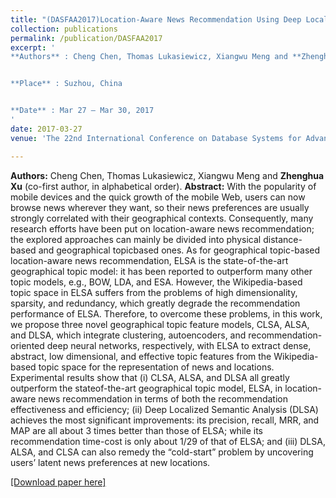```yaml
---
title: "(DASFAA2017)Location-Aware News Recommendation Using Deep Localized Semantic Analysis"
collection: publications
permalink: /publication/DASFAA2017
excerpt: '
**Authors** : Cheng Chen, Thomas Lukasiewicz, Xiangwu Meng and **Zhenghua Xu** (co-first author, in alphabetical order).


**Place** : Suzhou, China


**Date** : Mar 27 – Mar 30, 2017
'
date: 2017-03-27
venue: 'The 22nd International Conference on Database Systems for Advanced Applications (DASFAA), (CCF Rank B, Acceptance rate: 24.3%)'

---
```

**Authors:** Cheng Chen, Thomas Lukasiewicz, Xiangwu Meng and **Zhenghua Xu** (co-first author, in alphabetical order).
**Abstract:** With the popularity of mobile devices and the quick growth
of the mobile Web, users can now browse news wherever they want, so
their news preferences are usually strongly correlated with their geographical contexts. Consequently, many research efforts have been put
on location-aware news recommendation; the explored approaches can
mainly be divided into physical distance-based and geographical topicbased ones. As for geographical topic-based location-aware news recommendation, ELSA is the state-of-the-art geographical topic model: it
has been reported to outperform many other topic models, e.g., BOW,
LDA, and ESA. However, the Wikipedia-based topic space in ELSA
suffers from the problems of high dimensionality, sparsity, and redundancy, which greatly degrade the recommendation performance of ELSA.
Therefore, to overcome these problems, in this work, we propose three
novel geographical topic feature models, CLSA, ALSA, and DLSA, which
integrate clustering, autoencoders, and recommendation-oriented deep
neural networks, respectively, with ELSA to extract dense, abstract, low
dimensional, and effective topic features from the Wikipedia-based topic
space for the representation of news and locations. Experimental results
show that (i) CLSA, ALSA, and DLSA all greatly outperform the stateof-the-art geographical topic model, ELSA, in location-aware news recommendation in terms of both the recommendation effectiveness and
efficiency; (ii) Deep Localized Semantic Analysis (DLSA) achieves the
most significant improvements: its precision, recall, MRR, and MAP are
all about 3 times better than those of ELSA; while its recommendation
time-cost is only about 1/29 of that of ELSA; and (iii) DLSA, ALSA,
and CLSA can also remedy the “cold-start” problem by uncovering users’
latent news preferences at new locations.

[[Download paper here]](http://zhx-hebut.github.io/files/DASFAA2017.pdf)
